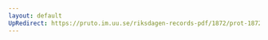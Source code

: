 ```yaml
---
layout: default
UpRedirect: https://pruto.im.uu.se/riksdagen-records-pdf/1872/prot-1872--ak--320.pdf
---
```

